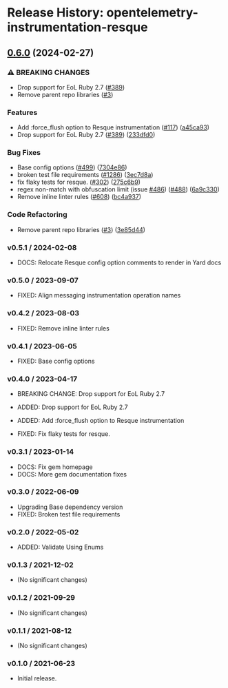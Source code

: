 # Release History: opentelemetry-instrumentation-resque

## [0.6.0](https://github.com/flywirecorp/opentelemetry-ruby-contrib/compare/opentelemetry-instrumentation-resque-v0.5.0...opentelemetry-instrumentation-resque/v0.6.0) (2024-02-27)


### ⚠ BREAKING CHANGES

* Drop support for EoL Ruby 2.7 ([#389](https://github.com/flywirecorp/opentelemetry-ruby-contrib/issues/389))
* Remove parent repo libraries ([#3](https://github.com/flywirecorp/opentelemetry-ruby-contrib/issues/3))

### Features

* Add :force_flush option to Resque instrumentation ([#117](https://github.com/flywirecorp/opentelemetry-ruby-contrib/issues/117)) ([a45ca93](https://github.com/flywirecorp/opentelemetry-ruby-contrib/commit/a45ca93cc64179ee03c03347ba221172e96aa7a2))
* Drop support for EoL Ruby 2.7 ([#389](https://github.com/flywirecorp/opentelemetry-ruby-contrib/issues/389)) ([233dfd0](https://github.com/flywirecorp/opentelemetry-ruby-contrib/commit/233dfd0dae81346e9687090f9d8dfb85215e0ba7))


### Bug Fixes

* Base config options ([#499](https://github.com/flywirecorp/opentelemetry-ruby-contrib/issues/499)) ([7304e86](https://github.com/flywirecorp/opentelemetry-ruby-contrib/commit/7304e86e9a3beba5c20f790b256bbb54469411ca))
* broken test file requirements ([#1286](https://github.com/flywirecorp/opentelemetry-ruby-contrib/issues/1286)) ([3ec7d8a](https://github.com/flywirecorp/opentelemetry-ruby-contrib/commit/3ec7d8a456dbd3c9bbad7b397a3da8b8a311d8e3))
* fix flaky tests for resque. ([#302](https://github.com/flywirecorp/opentelemetry-ruby-contrib/issues/302)) ([275c6b9](https://github.com/flywirecorp/opentelemetry-ruby-contrib/commit/275c6b950c1f1ea420b7ac8c7b1f7b15ea3bed55))
* regex non-match with obfuscation limit (issue [#486](https://github.com/flywirecorp/opentelemetry-ruby-contrib/issues/486)) ([#488](https://github.com/flywirecorp/opentelemetry-ruby-contrib/issues/488)) ([6a9c330](https://github.com/flywirecorp/opentelemetry-ruby-contrib/commit/6a9c33088c6c9f39b2bc30247a3ed825553c07d4))
* Remove inline linter rules ([#608](https://github.com/flywirecorp/opentelemetry-ruby-contrib/issues/608)) ([bc4a937](https://github.com/flywirecorp/opentelemetry-ruby-contrib/commit/bc4a937ed2a0d1898f0f19ae45a2b3a0ef9a067c))


### Code Refactoring

* Remove parent repo libraries ([#3](https://github.com/flywirecorp/opentelemetry-ruby-contrib/issues/3)) ([3e85d44](https://github.com/flywirecorp/opentelemetry-ruby-contrib/commit/3e85d4436d338f326816c639cd2087751c63feb1))

### v0.5.1 / 2024-02-08

* DOCS: Relocate Resque config option comments to render in Yard docs

### v0.5.0 / 2023-09-07

* FIXED: Align messaging instrumentation operation names

### v0.4.2 / 2023-08-03

* FIXED: Remove inline linter rules

### v0.4.1 / 2023-06-05

* FIXED: Base config options 

### v0.4.0 / 2023-04-17

* BREAKING CHANGE: Drop support for EoL Ruby 2.7 

* ADDED: Drop support for EoL Ruby 2.7 
* ADDED: Add :force_flush option to Resque instrumentation 
* FIXED: Fix flaky tests for resque. 

### v0.3.1 / 2023-01-14

* DOCS: Fix gem homepage 
* DOCS: More gem documentation fixes 

### v0.3.0 / 2022-06-09

* Upgrading Base dependency version
* FIXED: Broken test file requirements 

### v0.2.0 / 2022-05-02

* ADDED: Validate Using Enums 

### v0.1.3 / 2021-12-02

* (No significant changes)

### v0.1.2 / 2021-09-29

* (No significant changes)

### v0.1.1 / 2021-08-12

* (No significant changes)

### v0.1.0 / 2021-06-23

* Initial release.
